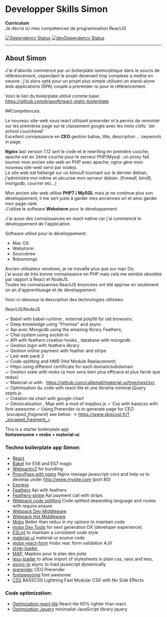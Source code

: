 # Developper Skills Simon


**Curriculum**   
Je décris ici mes compétences de programmation ReactJS


[![Dependency Status](https://david-dm.org/simonjoom/react-app-mobx-ultimateversion.svg?style=flat-square)](https://david-dm.org/simonjoom/react-app-mobx-ultimateversion)
[![devDependency Status](https://david-dm.org/simonjoom/react-app-mobx-ultimateversion/dev-status.svg?style=flat-square)](https://david-dm.org/simonjoom/react-app-mobx-ultimateversion#info=devDependencies)


---------------------------------------------------

## About Simon
  J'ai d'abords commencé par un boilerplate isomorphique dans le soucis de référencement, cependant le projet devenant trop complexe a mettre en oeuvre ; j'ai alors opté pour un projet plus simple utilisant un stand-alone web applications (SPA) couplé a prerender-io pour le référencement.

Voici le lien du boilerplate utilisé comme base:
https://github.com/kriasoft/react-static-boilerplate



##Compétences:

Le nouveau site-web sous react utilisant prerender m'a permis de remonter sur les premières page sur le classement google avec les mots clefs: 'ski school courchevel'  
Excellent connaissance en **CEO** gestion balise, title, description ... keywords in page.

**Nginx** last version 1.12 sert le code et le rewriting en première couche, apache est en 2éme couche pour le serveur PHP/Mysql : un proxy fait tourner mon ancien site-web en PHP avec apache; nginx gère mon nouveau site-web servi par nodejs.  
Le site web est hébergé sur un kimsufi tournant sur le dernier debian, j'administre moi même et sécurise mon serveur debian. (firewall, bind9, mongodb, courrier etc...) 

Mon ancien site-web utilise **PHP7 / MySQL** mais je ne continue plus son développement, il me sert juste à garder mes anciennes url et ainsi garder mon page-rank.   
J'utilise le software **Webstorm** pour le développement.

J'ai aussi des connaissances en react-native car j'ai commencé le développement de l'application. 

Software utilisé pour le développement: 
* Mac OS
* Webstorm
* Sourcetree
* Robomongo

Ancien utilisateur windows, je ne travaille plus que sur mac Os;  
j'ai aussi de très bonne connaissance en PHP mais cela me semble obsolète par rapport à React et NodeJS.  
Toutes les connaissances ReactJS énoncées ont été apprise en seulement un an d'apprentissage et de développement.

Voici ci-dessous la description des technologies utilisées:

ReactJS/NodeJS

✓ Babel with babel-runtime , external polyfill for old browsers.  
✓ Deep knowledge using "Promise" and async  
✓ Api avec Mongodb using the amazing library Feathers,  
✓ Chat system using socket-io  
✓ API with feathers creation hooks , database with mongodb.    
✓ Gestion login with feathers library  
✓ Gestion online payment with feather and stripe   
✓ Last web pack 2  
✓ Code-splitting and HMR (Hot Module Replacement)   
✓ Https using different certificate for each domain/subdomain  
✓ Gestion state with mobx (a mon sens bien plus efficace et plus facile que redux)  
✓ Material-ui with:  https://github.com/callemall/material-ui/tree/next/src  
✓ Optimisation du code with react-lite et une librairie minimal jQuery zepto.js  
✓ Création de chart with google-chart  
✓ Géolocalisation , Map with a mod of mapbox.js
✓ Css with basscss with font-awesome
✓ Using Prerender-io to generate page for CEO  (_escaped_fragment_) see below:
-> https://www.skiscool.fr/?_escaped_fragment_=


This is a starter boilerplate app   
**fontawesome + mobx + material-ui** 

### Techno boilerplate app Simon:
* [React](https://github.com/facebook/react)
* [Babel](http://babeljs.io) for ES6 and ES7 magic
* [Webpackv2](http://webpack.github.io) for bundling
* [ProxyPass with nginx](http://nginx.org/en/docs/http/ngx_http_proxy_module.html) Nginx manage javascript-cors and help us to develop under http://www.mysite.com (port 80)
* [Express](http://expressjs.com)
* [Feathers](https://github.com/feathersjs) Api with feathers
* [Feathers-stripe](https://github.com/feathersjs/feathers-stripe) Api payment call with stripe.
* [Webpack code splitting](https://webpack.github.io/docs/code-splitting.html) Code splitted depending language and routes with require.ensure  
* [Webpack Dev Middleware](http://webpack.github.io/docs/webpack-dev-middleware.html)
* [Webpack Hot Middleware](https://github.com/glenjamin/webpack-hot-middleware)
* [Mobx](https://mobxjs.github.io/mobx/best/devtools.html) Better than redux in my opinion to maintain code  
* [mobx Dev Tools](https://github.com/mobxjs/mobx-react-devtools) for next generation DX (developer experience). 
* [ESLint](http://eslint.org) to maintain a consistent code style 
* [material-ui](https://github.com/callemall/material-ui/tree/next/src) material-ui source code
* [mobx-react-form](https://github.com/foxhound87/mobx-react-form) mobx reac form validation AJV 
* [style-loader](https://github.com/webpack/style-loader), 
* [MAP](https://github.com/mapbox/mapbox.js), Mapbox pour le plan des piste
* [less-loader](https://github.com/webpack/less-loader) to allow import of stylesheets in plain css, sass and less,
* [async-js](https://www.npmjs.com/package/async-js) async to load javascript dynamically
* [prerender](https://github.com/prerender/prerender) CEO Prerender
* [fontawesome](http://fontawesome.io)  font awesome
* [CSS](http://basscss.com) BASSCSS Lightning Fast Modular CSS with No Side Effects


### Code optimization:
* [Optimization react-lite](https://github.com/Lucifier129/react-lite) React-lite 60% lighter than react.
* [Optimization Jquery](https://github.com/madrobby/zepto)  minimalist JavaScript library jquery







